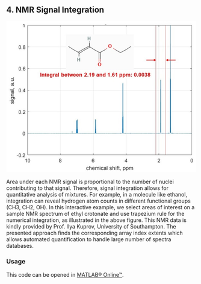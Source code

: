 ## 4. NMR Signal Integration   

![alt text](NMR_Signal_Integration_Figure.jpg)

Area under each NMR signal is proportional to the number of nuclei contributing to that signal. Therefore, signal integration allows for quantitative analysis of mixtures. For example, in a molecule like ethanol, integration can reveal hydrogen atom counts in different functional groups (CH3, CH2, OH). 
In this interactive example, we select areas of interest on a sample NMR spectrum of ethyl crotonate and use trapezium rule for the numerical integration, as illustrated in the above figure. This NMR data is kindly provided by Prof. Ilya Kuprov, University of Southampton. The presented approach finds the corresponding array index extents which allows automated quantification to handle large number of spectra databases. 


### Usage

This code can be opened in [MATLAB® Online™](https://matlab.mathworks.com/).





